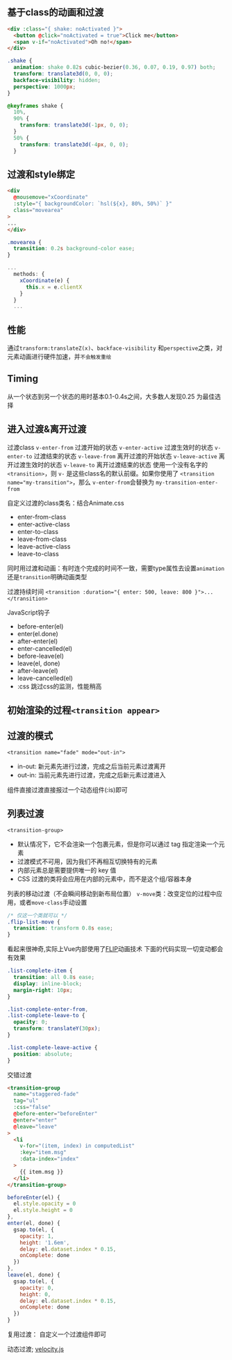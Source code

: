 ## 基于class的动画和过渡
```html
<div :class="{ shake: noActivated }">
  <button @click="noActivated = true">Click me</button>
  <span v-if="noActivated">Oh no!</span>
</div>
```
```css
.shake {
  animation: shake 0.82s cubic-bezier(0.36, 0.07, 0.19, 0.97) both;
  transform: translate3d(0, 0, 0);
  backface-visibility: hidden;
  perspective: 1000px;
}

@keyframes shake {
  10%,
  90% {
    transform: translate3d(-1px, 0, 0);
  }
  50% {
    transform: translate3d(-4px, 0, 0);
  }
```

## 过渡和style绑定
```html
<div
  @mousemove="xCoordinate"
  :style="{ backgroundColor: `hsl(${x}, 80%, 50%)` }"
  class="movearea"
>
...
</div>
```
```css
.movearea {
  transition: 0.2s background-color ease;
}
```
```js
...
  methods: {
    xCoordinate(e) {
      this.x = e.clientX
    }
  }
  ...
```

## 性能
通过`transform:translateZ(x)`、`backface-visibility` 和`perspective`之类，对元素动画进行硬件加速，并`不会触发重绘`

## Timing
从一个状态到另一个状态的用时基本0.1-0.4s之间，大多数人发现0.25 为最佳选择

## 进入过渡&离开过渡
过渡class
`v-enter-from` 过渡开始的状态
`v-enter-active` 过渡生效时的状态
`v-enter-to` 过渡结束的状态
`v-leave-from` 离开过渡的开始状态
`v-leave-active` 离开过渡生效时的状态
`v-leave-to` 离开过渡结束的状态
使用一个没有名字的 `<transition>`，则 `v-` 是这些class名的默认前缀。如果你使用了 `<transition name="my-transition">`，那么 `v-enter-from`会替换为 `my-transition-enter-from`

自定义过渡的class类名：结合Animate.css
- enter-from-class
- enter-active-class
- enter-to-class
- leave-from-class
- leave-active-class
- leave-to-class

同时用过渡和动画：有时连个完成的时间不一致，需要type属性去设置`animation`还是`transition`明确动画类型

过渡持续时间 `<transition :duration="{ enter: 500, leave: 800 }">...</transition>`

JavaScript钩子
- before-enter(el)
- enter(el.done)
- after-enter(el)
- enter-cancelled(el)
- before-leave(el)
- leave(el, done)
- after-leave(el)
- leave-cancelled(el)
- :css 跳过css的监测，性能稍高

## 初始渲染的过程`<transition appear>`

## 过渡的模式
`<transition name="fade" mode="out-in">`
- in-out: 新元素先进行过渡，完成之后当前元素过渡离开
- out-in: 当前元素先进行过渡，完成之后新元素过渡进入

组件直接过渡直接报过一个动态组件(:is)即可

## 列表过渡
`<transition-group>`
- 默认情况下，它不会渲染一个包裹元素，但是你可以通过 tag 指定渲染一个元素
- 过渡模式不可用，因为我们不再相互切换特有的元素
- 内部元素总是需要提供唯一的 key 值
- CSS 过渡的类将会应用在内部的元素中，而不是这个组/容器本身

列表的移动过渡（不会瞬间移动到新布局位置）
`v-move`类：改变定位的过程中应用，或者`move-class`手动设置
```css
/* 仅这一个类就可以 */
.flip-list-move {
  transition: transform 0.8s ease;
}
```
看起来很神奇,实际上Vue内部使用了[FLIP](https://aerotwist.com/blog/flip-your-animations/)动画技术
下面的代码实现一切变动都会有效果
```css
.list-complete-item {
  transition: all 0.8s ease;
  display: inline-block;
  margin-right: 10px;
}

.list-complete-enter-from,
.list-complete-leave-to {
  opacity: 0;
  transform: translateY(30px);
}

.list-complete-leave-active {
  position: absolute;
}

```

交错过渡
```html
<transition-group
  name="staggered-fade"
  tag="ul"
  :css="false"
  @before-enter="beforeEnter"
  @enter="enter"
  @leave="leave"
>
  <li
    v-for="(item, index) in computedList"
    :key="item.msg"
    :data-index="index"
  >
    {{ item.msg }}
  </li>
</transition-group>
```
```js
beforeEnter(el) {
  el.style.opacity = 0
  el.style.height = 0
},
enter(el, done) {
  gsap.to(el, {
    opacity: 1,
    height: '1.6em',
    delay: el.dataset.index * 0.15,
    onComplete: done
  })
},
leave(el, done) {
  gsap.to(el, {
    opacity: 0,
    height: 0,
    delay: el.dataset.index * 0.15,
    onComplete: done
  })
}
```

复用过渡：
自定义一个过渡组件即可

动态过渡;
[velocity.js](http://shouce.jb51.net/velocity/)